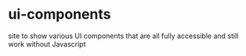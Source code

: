 # ui-components
site to show various UI components that are all fully accessible and still work without Javascript
